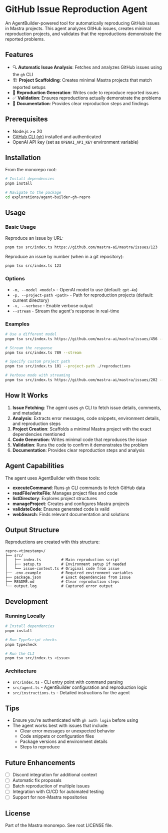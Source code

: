 # GitHub Issue Reproduction Agent

An AgentBuilder-powered tool for automatically reproducing GitHub issues in Mastra projects. This agent analyzes GitHub issues, creates minimal reproduction projects, and validates that the reproductions demonstrate the reported problems.

## Features

- 🔍 **Automatic Issue Analysis**: Fetches and analyzes GitHub issues using the `gh` CLI
- 🏗️ **Project Scaffolding**: Creates minimal Mastra projects that match reported setups
- 🧪 **Reproduction Generation**: Writes code to reproduce reported issues
- ✅ **Validation**: Ensures reproductions actually demonstrate the problems
- 📝 **Documentation**: Provides clear reproduction steps and findings

## Prerequisites

- Node.js >= 20
- [GitHub CLI (`gh`)](https://cli.github.com/) installed and authenticated
- OpenAI API key (set as `OPENAI_API_KEY` environment variable)

## Installation

From the monorepo root:

```bash
# Install dependencies
pnpm install

# Navigate to the package
cd explorations/agent-builder-gh-repro
```

## Usage

### Basic Usage

Reproduce an issue by URL:

```bash
pnpm tsx src/index.ts https://github.com/mastra-ai/mastra/issues/123
```

Reproduce an issue by number (when in a git repository):

```bash
pnpm tsx src/index.ts 123
```

### Options

- `-m, --model <model>` - OpenAI model to use (default: `gpt-4o`)
- `-p, --project-path <path>` - Path for reproduction projects (default: current directory)
- `-v, --verbose` - Enable verbose output
- `--stream` - Stream the agent's response in real-time

### Examples

```bash
# Use a different model
pnpm tsx src/index.ts https://github.com/mastra-ai/mastra/issues/456 --model gpt-4o-mini

# Stream the response
pnpm tsx src/index.ts 789 --stream

# Specify custom project path
pnpm tsx src/index.ts 101 --project-path ./reproductions

# Verbose mode with streaming
pnpm tsx src/index.ts https://github.com/mastra-ai/mastra/issues/202 --verbose --stream
```

## How It Works

1. **Issue Fetching**: The agent uses `gh` CLI to fetch issue details, comments, and metadata
2. **Analysis**: Extracts error messages, code snippets, environment details, and reproduction steps
3. **Project Creation**: Scaffolds a minimal Mastra project with the exact dependencies mentioned
4. **Code Generation**: Writes minimal code that reproduces the issue
5. **Validation**: Runs the code to confirm it demonstrates the problem
6. **Documentation**: Provides clear reproduction steps and analysis

## Agent Capabilities

The agent uses AgentBuilder with these tools:

- **executeCommand**: Runs `gh` CLI commands to fetch GitHub data
- **readFile/writeFile**: Manages project files and code
- **listDirectory**: Explores project structures
- **manageProject**: Creates and configures Mastra projects
- **validateCode**: Ensures generated code is valid
- **webSearch**: Finds relevant documentation and solutions

## Output Structure

Reproductions are created with this structure:

```
repro-<timestamp>/
├── src/
│   ├── index.ts         # Main reproduction script
│   ├── setup.ts         # Environment setup if needed
│   └── issue-context.ts # Original code from issue
├── .env.example         # Required environment variables
├── package.json         # Exact dependencies from issue
├── README.md            # Clear reproduction steps
└── output.log           # Captured error output
```

## Development

### Running Locally

```bash
# Install dependencies
pnpm install

# Run TypeScript checks
pnpm typecheck

# Run the CLI
pnpm tsx src/index.ts <issue>
```

### Architecture

- `src/index.ts` - CLI entry point with command parsing
- `src/agent.ts` - AgentBuilder configuration and reproduction logic
- `src/instructions.ts` - Detailed instructions for the agent

## Tips

- Ensure you're authenticated with `gh auth login` before using
- The agent works best with issues that include:
  - Clear error messages or unexpected behavior
  - Code snippets or configuration files
  - Package versions and environment details
  - Steps to reproduce

## Future Enhancements

- [ ] Discord integration for additional context
- [ ] Automatic fix proposals
- [ ] Batch reproduction of multiple issues
- [ ] Integration with CI/CD for automated testing
- [ ] Support for non-Mastra repositories

## License

Part of the Mastra monorepo. See root LICENSE file.

